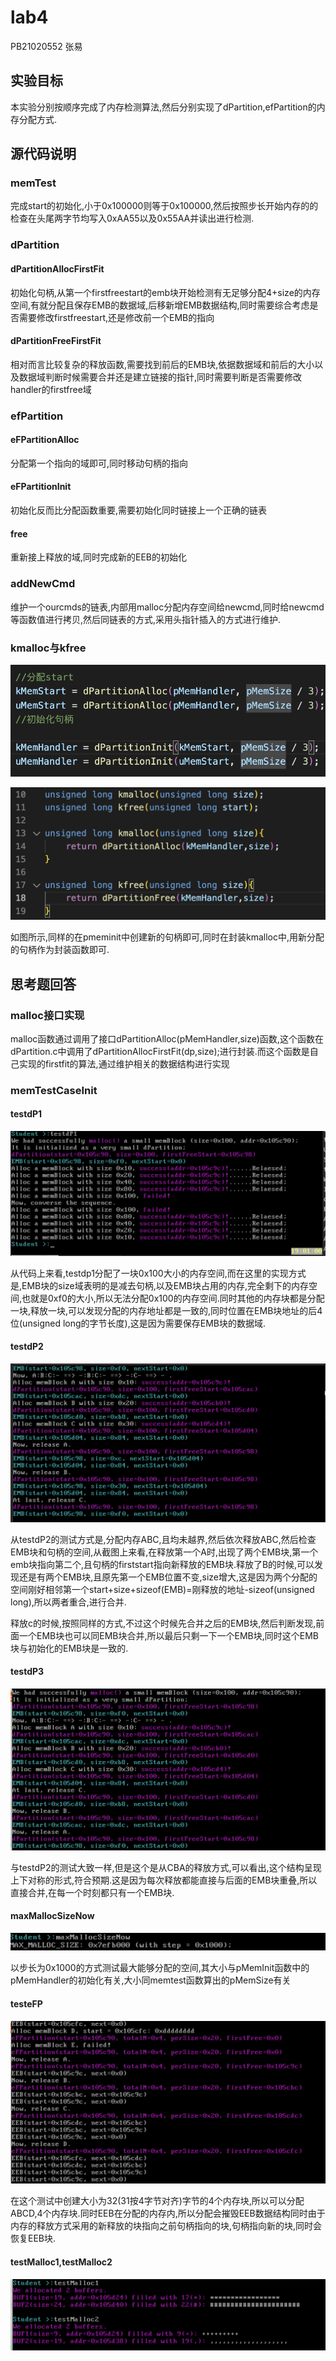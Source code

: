 # lab4

PB21020552 张易

## 实验目标

本实验分别按顺序完成了内存检测算法,然后分别实现了dPartition,efPartition的内存分配方式.

## 源代码说明

### memTest

完成start的初始化,小于0x100000则等于0x100000,然后按照步长开始内存的的检查在头尾两字节均写入0xAA55以及0x55AA并读出进行检测.

### dPartition

#### dPartitionAllocFirstFit

初始化句柄,从第一个firstfreestart的emb块开始检测有无足够分配4+size的内存空间,有就分配且保存EMB的数据域,后移新增EMB数据结构,同时需要综合考虑是否需要修改firstfreestart,还是修改前一个EMB的指向

####  dPartitionFreeFirstFit

相对而言比较复杂的释放函数,需要找到前后的EMB块,依据数据域和前后的大小以及数据域判断时候需要合并还是建立链接的指针,同时需要判断是否需要修改handler的firstfree域

### efPartition

#### eFPartitionAlloc

分配第一个指向的域即可,同时移动句柄的指向

#### eFPartitionInit

初始化反而比分配函数重要,需要初始化同时链接上一个正确的链表

#### free

重新接上释放的域,同时完成新的EEB的初始化

### addNewCmd

维护一个ourcmds的链表,内部用malloc分配内存空间给newcmd,同时给newcmd等函数值进行拷贝,然后同链表的方式,采用头指针插入的方式进行维护.


### kmalloc与kfree

![](截屏%206.png)

![](截屏%207.png)

如图所示,同样的在pmeminit中创建新的句柄即可,同时在封装kmalloc中,用新分配的句柄作为封装函数即可.

## 思考题回答

### malloc接口实现

malloc函数通过调用了接口dPartitionAlloc(pMemHandler,size)函数,这个函数在dPartition.c中调用了dPartitionAllocFirstFit(dp,size);进行封装.而这个函数是自己实现的firstfit的算法,通过维护相关的数据结构进行实现

### memTestCaseInit

#### testdP1

![](截屏.png)

从代码上来看,testdp1分配了一块0x100大小的内存空间,而在这里的实现方式是,EMB块的size域表明的是减去句柄,以及EMB块占用的内存,完全剩下的内存空间,也就是0xf0的大小,所以无法分配0x100的内存空间.同时其他的内存块都是分配一块,释放一块,可以发现分配的内存地址都是一致的,同时位置在EMB块地址的后4位(unsigned long的字节长度),这是因为需要保存EMB块的数据域.

#### testdP2

![](截屏%201.png)

从testdP2的测试方式是,分配内存ABC,且均未越界,然后依次释放ABC,然后检查EMB块和句柄的空间,从截图上来看,在释放第一个A时,出现了两个EMB块,第一个emb块指向第二个,且句柄的firststart指向新释放的EMB块.释放了B的时候,可以发现还是有两个EMB块,且原先第一个EMB位置不变,size增大,这是因为两个分配的空间刚好相邻第一个start+size+sizeof(EMB)=刚释放的地址-sizeof(unsigned long),所以两者重合,进行合并.

释放c的时候,按照同样的方式,不过这个时候先合并之后的EMB块,然后判断发现,前面一个EMB块也可以同EMB块合并,所以最后只剩一下一个EMB块,同时这个EMB块与初始化的EMB块是一致的.

#### testdP3

![](截屏%202.png)

与testdP2的测试大致一样,但是这个是从CBA的释放方式,可以看出,这个结构呈现上下对称的形式,符合预期.这是因为每次释放都能直接与后面的EMB块重叠,所以直接合并,在每一个时刻都只有一个EMB块.

#### maxMallocSizeNow

![](截屏%203.png)

以步长为0x1000的方式测试最大能够分配的空间,其大小与pMemInit函数中的pMemHandler的初始化有关,大小同memtest函数算出的pMemSize有关

#### testeFP

![](截屏%204.png)

在这个测试中创建大小为32(31按4字节对齐)字节的4个内存块,所以可以分配ABCD,4个内存块.同时EEB在分配的内存内,所以分配会摧毁EEB数据结构同时由于内存的释放方式采用的新释放的块指向之前句柄指向的块,句柄指向新的块,同时会恢复EEB块.

#### testMalloc1,testMalloc2

![](截屏%205.png)



